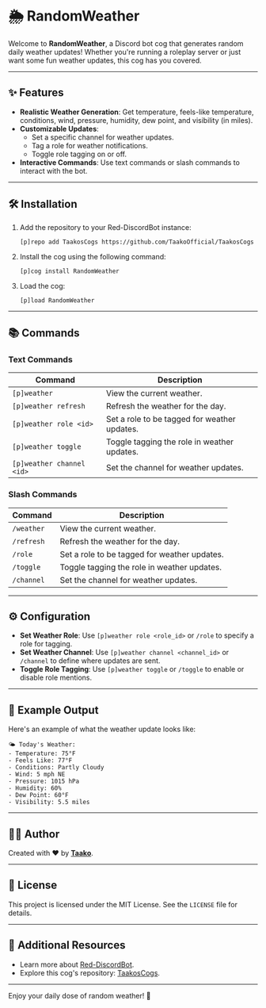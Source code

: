 # 🌦️ RandomWeather

Welcome to **RandomWeather**, a Discord bot cog that generates random daily weather updates! Whether you're running a roleplay server or just want some fun weather updates, this cog has you covered.

---

## ✨ Features

- **Realistic Weather Generation**: Get temperature, feels-like temperature, conditions, wind, pressure, humidity, dew point, and visibility (in miles).
- **Customizable Updates**:
  - Set a specific channel for weather updates.
  - Tag a role for weather notifications.
  - Toggle role tagging on or off.
- **Interactive Commands**: Use text commands or slash commands to interact with the bot.

---

## 🛠️ Installation

1. Add the repository to your Red-DiscordBot instance:
   ```
   [p]repo add TaakosCogs https://github.com/TaakoOfficial/TaakosCogs
   ```
2. Install the cog using the following command:
   ```
   [p]cog install RandomWeather
   ```
3. Load the cog:
   ```
   [p]load RandomWeather
   ```

---

## 📚 Commands

### Text Commands

| Command                   | Description                                  |
| ------------------------- | -------------------------------------------- |
| `[p]weather`              | View the current weather.                    |
| `[p]weather refresh`      | Refresh the weather for the day.             |
| `[p]weather role <id>`    | Set a role to be tagged for weather updates. |
| `[p]weather toggle`       | Toggle tagging the role in weather updates.  |
| `[p]weather channel <id>` | Set the channel for weather updates.         |

### Slash Commands

| Command    | Description                                  |
| ---------- | -------------------------------------------- |
| `/weather` | View the current weather.                    |
| `/refresh` | Refresh the weather for the day.             |
| `/role`    | Set a role to be tagged for weather updates. |
| `/toggle`  | Toggle tagging the role in weather updates.  |
| `/channel` | Set the channel for weather updates.         |

---

## ⚙️ Configuration

- **Set Weather Role**: Use `[p]weather role <role_id>` or `/role` to specify a role for tagging.
- **Set Weather Channel**: Use `[p]weather channel <channel_id>` or `/channel` to define where updates are sent.
- **Toggle Role Tagging**: Use `[p]weather toggle` or `/toggle` to enable or disable role mentions.

---

## 🌟 Example Output

Here's an example of what the weather update looks like:

```
🌤️ Today's Weather:
- Temperature: 75°F
- Feels Like: 77°F
- Conditions: Partly Cloudy
- Wind: 5 mph NE
- Pressure: 1015 hPa
- Humidity: 60%
- Dew Point: 60°F
- Visibility: 5.5 miles
```

---

## 🧑‍💻 Author

Created with ❤️ by [**Taako**](https://github.com/TaakoOfficial).

---

## 📜 License

This project is licensed under the MIT License. See the `LICENSE` file for details.

---

## 🔗 Additional Resources

- Learn more about [Red-DiscordBot](https://github.com/Cog-Creators/Red-DiscordBot/tree/V3/develop).
- Explore this cog's repository: [TaakosCogs](https://github.com/TaakoOfficial/TaakosCogs).

---

Enjoy your daily dose of random weather! 🌈
